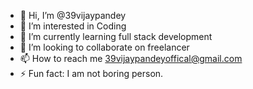 - 👋 Hi, I’m @39vijaypandey
- 👀 I’m interested in Coding
- 🌱 I’m currently learning full stack development
- 💞️ I’m looking to collaborate on freelancer
- 📫 How to reach me 39vijaypandeyoffical@gmail.com
- ⚡ Fun fact: I am not boring person. 

<!---
39vijaypandey/39vijaypandey is a ✨ special ✨ repository because its `README.md` (this file) appears on your GitHub profile.
You can click the Preview link to take a look at your changes.
--->
